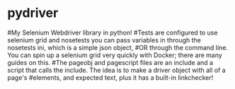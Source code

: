 # pydriver
#My Selenium Webdriver library in python!
#Tests are configured to use selenium grid and nosetests you can pass variables in through the nosetests ini, which is a simple json object,
#OR through the command line. You can spin up a selenium grid very quickly with Docker; there are many guides on this.
#The pageobj and pagescript files are an include and a script that calls the include. The idea is to make a driver object with all of a page's
#elements, and expected text, plus it has a built-in linkchecker!
